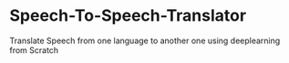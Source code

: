 # Speech-To-Speech-Translator
 Translate Speech from one language to another one using deeplearning from Scratch
